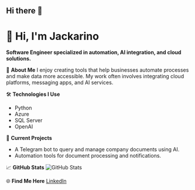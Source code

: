## Hi there 👋

# 👋 Hi, I'm Jackarino

**Software Engineer specialized in automation, AI integration, and cloud solutions.**

🎯 **About Me**
I enjoy creating tools that help businesses automate processes and make data more accessible. My work often involves integrating cloud platforms, messaging apps, and AI services.

🛠️ **Technologies I Use**
- Python
- Azure
- SQL Server
- OpenAI

🚀 **Current Projects**
- A Telegram bot to query and manage company documents using AI.
- Automation tools for document processing and notifications.

📈 **GitHub Stats**
![GitHub Stats](https://github-readme-stats.vercel.app/api?username=jackarino&show_icons=true&theme=tokyonight)

🌐 **Find Me Here**
[LinkedIn](https://www.linkedin.com/in/francisco-munoz-martin/)

